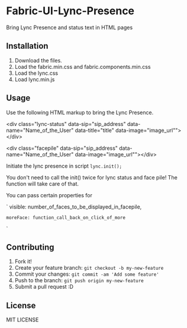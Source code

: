 # Fabric-UI-Lync-Presence
Bring Lync Presence and status text in HTML pages
## Installation
1. Download the files.
2. Load the fabric.min.css and fabric.components.min.css
3. Load the lync.css
4. Load lync.min.js

## Usage
Use the following HTML markup to bring the Lync Presence. 

&lt;div class="lync-status" data-sip="sip_address" data-name="Name_of_the_User" data-title="title" data-image="image_url""&gt;&lt;/div&gt;

&lt;div class="facepile" data-sip="sip_address" data-name="Name_of_the_User" data-image="image_url""&gt;&lt;/div&gt;

Initiate the lync presence in script `lync.init();`  

You don't need to call the init() twice for lync status and face pile! The function will take care of that.  

You can pass certain properties for   

`
	visible: number_of_faces_to_be_displayed_in_facepile,

	moreFace: function_call_back_on_click_of_more 
`

## Contributing
1. Fork it!
2. Create your feature branch: `git checkout -b my-new-feature`
3. Commit your changes: `git commit -am 'Add some feature'`
4. Push to the branch: `git push origin my-new-feature`
5. Submit a pull request :D

## License
MIT LICENSE